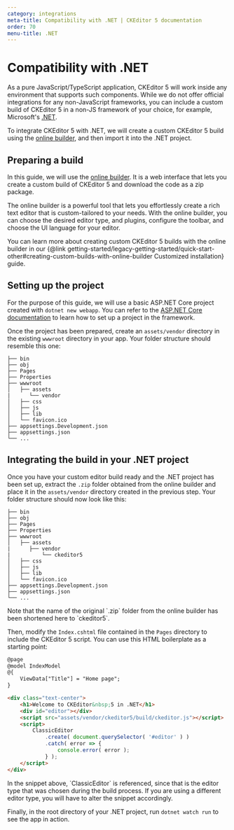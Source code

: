 ```yaml
---
category: integrations
meta-title: Compatibility with .NET | CKEditor 5 documentation
order: 70
menu-title: .NET
---
```


# Compatibility with .NET

As a pure JavaScript/TypeScript application, CKEditor&nbsp;5 will work inside any environment that supports such components. While we do not offer official integrations for any non-JavaScript frameworks, you can include a custom build of CKEditor&nbsp;5 in a non-JS framework of your choice, for example, Microsoft's [.NET](https://dotnet.microsoft.com/).

To integrate CKEditor&nbsp;5 with .NET, we will create a custom CKEditor&nbsp;5 build using the [online builder](https://ckeditor.com/ckeditor-5/online-builder/), and then import it into the .NET project.

## Preparing a build

In this guide, we will use the [online builder](https://ckeditor.com/ckeditor-5/online-builder/). It is a web interface that lets you create a custom build of CKEditor&nbsp;5 and download the code as a zip package.

The online builder is a powerful tool that lets you effortlessly create a rich text editor that is custom-tailored to your needs. With the online builder, you can choose the desired editor type, and plugins, configure the toolbar, and choose the UI language for your editor.

You can learn more about creating custom CKEditor&nbsp;5 builds with the online builder in our {@link getting-started/legacy-getting-started/quick-start-other#creating-custom-builds-with-online-builder Customized installation} guide.

## Setting up the project

For the purpose of this guide, we will use a basic ASP.NET Core project created with `dotnet new webapp`. You can refer to the [ASP.NET Core documentation](https://learn.microsoft.com/en-us/aspnet/core/getting-started/?view=aspnetcore-7.0) to learn how to set up a project in the framework.

Once the project has been prepared, create an `assets/vendor` directory in the existing `wwwroot` directory in your app. Your folder structure should resemble this one:

````
├── bin
├── obj
├── Pages
├── Properties
├── wwwroot
│   ├── assets
|      └── vendor
│   ├── css
│   ├── js
│   ├── lib
│   └── favicon.ico
├── appsettings.Development.json
├── appsettings.json
└── ...
````

## Integrating the build in your .NET project

Once you have your custom editor build ready and the .NET project has been set up, extract the `.zip` folder obtained from the online builder and place it in the `assets/vendor` directory created in the previous step. Your folder structure should now look like this:

````
├── bin
├── obj
├── Pages
├── Properties
├── wwwroot
│   ├── assets
|      ├── vendor
|          └── ckeditor5
│   ├── css
│   ├── js
│   ├── lib
│   └── favicon.ico
├── appsettings.Development.json
├── appsettings.json
└── ...
````

<info-box>
    Note that the name of the original `.zip` folder from the online builder has been shortened here to `ckeditor5`.
</info-box>

Then, modify the `Index.cshtml` file contained in the `Pages` directory to include the CKEditor&nbsp;5 script. You can use this HTML boilerplate as a starting point:

```html
@page
@model IndexModel
@{
    ViewData["Title"] = "Home page";
}

<div class="text-center">
    <h1>Welcome to CKEditor&nbsp;5 in .NET</h1>
    <div id="editor"></div>
    <script src="assets/vendor/ckeditor5/build/ckeditor.js"></script>
    <script>
        ClassicEditor
            .create( document.querySelector( '#editor' ) )
            .catch( error => {
                console.error( error );
            } );
    </script>
</div>
```

<info-box>
    In the snippet above, `ClassicEditor` is referenced, since that is the editor type that was chosen during the build process. If you are using a different editor type, you will have to alter the snippet accordingly.
</info-box>

Finally, in the root directory of your .NET project, run `dotnet watch run` to see the app in action.
